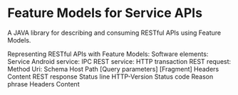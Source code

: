 # Feature Models for Service APIs
A JAVA library for describing and consuming RESTful APIs using Feature Models.

Representing RESTful APIs with Feature Models:
Software elements:
	Service
		Android service: IPC
		REST service: HTTP transaction
			REST request:
				Method
				Uri:
					Schema
					Host
					Path
					[Query parameters]
					[Fragment]
				Headers
				Content
			REST response
				Status line
					HTTP-Version
					Status code
					Reason phrase
				Headers
				Content
